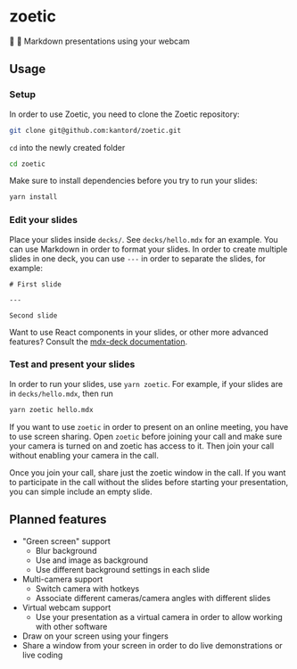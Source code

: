 # zoetic
🌱 🎥 Markdown presentations using your webcam


## Usage


### Setup

In order to use Zoetic, you need to clone the Zoetic repository:

```bash
git clone git@github.com:kantord/zoetic.git
```

`cd` into the newly created folder

```bash
cd zoetic
```

Make sure to install dependencies before you try to run your slides:

```bash
yarn install
```

### Edit your slides

Place your slides inside `decks/`. See `decks/hello.mdx` for an example. You can use Markdown
in order to format your slides. In order to create multiple slides in one deck, you can use
`---` in order to separate the slides, for example:

```mdx
# First slide

---

Second slide
```

Want to use React components in your slides, or other more advanced features? Consult the
[mdx-deck documentation](https://github.com/jxnblk/mdx-deck).


### Test and present your slides

In order to run your slides, use `yarn zoetic`. For example, if your slides are in 
`decks/hello.mdx`, then run

```bash
yarn zoetic hello.mdx
```

If you want to use `zoetic` in order to present on an online meeting, you have to use screen
sharing. Open `zoetic` before joining your call and make sure your camera is turned on and
zoetic has access to it. Then join your call without enabling your camera in the call.

Once you join your call, share just the zoetic window in the call. If you want to participate
in the call without the slides before starting your presentation, you can simple include an
empty slide.



## Planned features

* "Green screen" support
	- Blur background
	- Use and image as background
	- Use different background settings in each slide
* Multi-camera support
	- Switch camera with hotkeys
	- Associate different cameras/camera angles with different slides
* Virtual webcam support
	- Use your presentation as a virtual camera in order to allow working with other software
* Draw on your screen using your fingers
* Share a window from your screen in order to do live demonstrations or live coding
